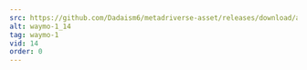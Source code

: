 ```yaml
---
src: https://github.com/Dadaism6/metadriverse-asset/releases/download/assetsv1.0.2/waymo-1_14.mp4
alt: waymo-1_14
tag: waymo-1
vid: 14
order: 0
---
```

